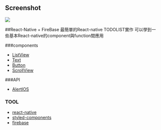 ## Screenshot

![](http://g.recordit.co/gy2cLwSmsl.gif)

##React-Native + FireBase
最簡單的React-native TODOLIST實作
可以學到一些基本React-native的component與function間應用

###components
- [ListView](https://facebook.github.io/react-native/docs/listview.html#renderrow)
- [Text](https://facebook.github.io/react-native/docs/text.html)
- [Button](https://facebook.github.io/react-native/docs/button.html)
- [ScrollView](https://facebook.github.io/react-native/docs/scrollview.html)

###API
- [AlertIOS](https://facebook.github.io/react-native/docs/alertios.html)
### TOOL
- [react-native](https://facebook.github.io/react-native/)
- [styled-components](https://www.styled-components.com/)
- [firebase](https://console.firebase.google.com)